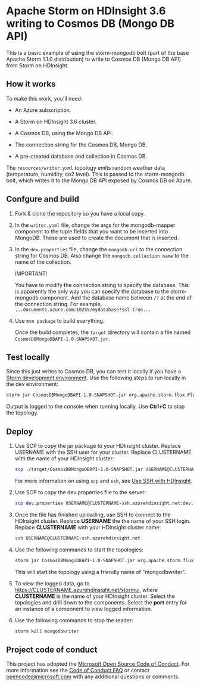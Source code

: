 # Apache Storm on HDInsight 3.6 writing to Cosmos DB (Mongo DB API)

This is a basic example of using the storm-mongodb bolt (part of the base Apache Storm 1.1.0 distribution) to write to Cosmos DB (Mongo DB API) from Storm on HDInsight.

## How it works

To make this work, you'll need:

* An Azure subscription.

* A Storm on HDInsight 3.6 cluster.

* A Cosmos DB, using the Mongo DB API.

* The connection string for the Cosmos DB, Mongo DB.

* A pre-created database and collection in Cosmos DB.

The `resources/writer.yaml` topology emits random weather data (temperature, humidity, co2 level). This is passed to the storm-mongodb bolt, which writes it to the Mongo DB API exposed by Cosmos DB on Azure.

## Confgure and build

1. Fork & clone the repository so you have a local copy.

2. In the `writer.yaml` file, change the args for the mongodb-mapper component to the tuple fields that you want to be inserted into MongoDB. These are used to create the document that is inserted.

3. In the `dev.properties` file, change the `mongodb.url` to the connection string for Cosmos DB. Also change the `mongodb.collection.name` to the name of the collection.

    IMPORTANT!

    You have to modify the connection string to specify the database. This is apparently the only way you can specify the database to the storm-mongodb component. Add the database name between `/?` at the end of the connection string. For example, `...documents.azure.com:10255/mydatabase?ssl-true...`


4. Use `mvn package` to build everything.

    Once the build completes, the `target` directory will contain a file named `CosmosDBMongoDBAPI-1.0-SNAPSHOT.jar`.

## Test locally

Since this just writes to Cosmos DB, you can test it locally if you have a [Storm development environment](http://storm.apache.org/releases/current/Setting-up-development-environment.html). Use the following steps to run locally in the dev environment:

```bash
storm jar CosmosDBMongoDBAPI-1.0-SNAPSHOT.jar org.apache.storm.flux.Flux --local -R /writer.yaml --filter dev.properties
```

Output is logged to the console when running locally. Use __Ctrl+C__ to stop the topology.

## Deploy

1. Use SCP to copy the jar package to your HDInsight cluster. Replace USERNAME with the SSH user for your cluster. Replace CLUSTERNAME with the name of your HDInsight cluster:

    ```bash
    scp ./target/CosmosDBMongoDBAPI-1.0-SNAPSHOT.jar USERNAME@CLUSTERNAME-ssh.azurehdinsight.net:EventHubExample-1.0-SNAPSHOT.jar
    ```

    For more information on using `scp` and `ssh`, see [Use SSH with HDInsight](https://docs.microsoft.com/azure/hdinsight/hdinsight-hadoop-linux-use-ssh-unix).

2. Use SCP to copy the dev.properties file to the server:

    ```bash
    scp dev.properties USERNAME@CLUSTERNAME-ssh.azurehdinsight.net:dev.properties
    ```

2. Once the file has finished uploading, use SSH to connect to the HDInsight cluster. Replace **USERNAME** the the name of your SSH login. Replace **CLUSTERNAME** with your HDInsight cluster name:

    ```bash
    ssh USERNAME@CLUSTERNAME-ssh.azurehdinsight.net
    ```

3. Use the following commands to start the topologies:

    ```bash
    storm jar CosmosDBMongoDBAPI-1.0-SNAPSHOT.jar org.apache.storm.flux.Flux --remote -R /writer.yaml --filter dev.properties
    ```

    This will start the topology using a friendly name of "mongodbwriter".

4. To view the logged data, go to https://CLUSTERNAME.azurehdinsight.net/stormui, where __CLUSTERNAME__ is the name of your HDInsight cluster. Select the topologies and drill down to the components. Select the __port__ entry for an instance of a component to view logged information.

5. Use the following commands to stop the reader:

    ```bash
    storm kill mongodbwriter
    ```

## Project code of conduct

This project has adopted the [Microsoft Open Source Code of Conduct](https://opensource.microsoft.com/codeofconduct/). For more information see the [Code of Conduct FAQ](https://opensource.microsoft.com/codeofconduct/faq/) or contact [opencode@microsoft.com](mailto:opencode@microsoft.com) with any additional questions or comments.